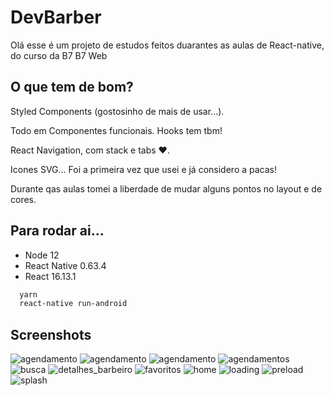 
# DevBarber

Olá esse é um projeto de estudos feitos duarantes as aulas de React-native, do curso da B7 B7 Web

##  O que tem de bom?

Styled Components (gostosinho de mais de usar...).

Todo em Componentes funcionais.
Hooks tem tbm!

React Navigation, com stack e tabs ❤️.

Icones SVG... Foi a primeira vez que usei e já considero a pacas!

Durante qas aulas tomei a liberdade de mudar alguns pontos no layout e de cores.

  
## Para rodar ai...

 - Node 12
 - React Native 0.63.4
 - React 16.13.1

```bash
  yarn
  react-native run-android
```

  
## Screenshots

![agendamento](https://github.com/JereLima/devBarber/blob/master/imagesGit/agendamento.png)
![agendamento](https://github.com/JereLima/devBarber/blob/master/imagesGit/agendamento2.png)
![agendamento](https://github.com/JereLima/devBarber/blob/master/imagesGit/agendamentos.png)
![agendamentos](https://github.com/JereLima/devBarber/blob/master/imagesGit/agendamentos.png)
![busca](https://github.com/JereLima/devBarber/blob/master/imagesGit/busca.png)
![detalhes_barbeiro](https://github.com/JereLima/devBarber/blob/master/imagesGit/detalhesBarbeiro.png)
![favoritos](https://github.com/JereLima/devBarber/blob/master/imagesGit/favoritos.png)
![home](https://github.com/JereLima/devBarber/blob/master/imagesGit/home.png)
![loading](https://github.com/JereLima/devBarber/blob/master/imagesGit/loading.png)
![preload](https://github.com/JereLima/devBarber/blob/master/imagesGit/preload.png)
![splash](https://github.com/JereLima/devBarber/blob/master/imagesGit/splash.png)
